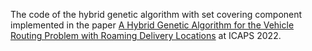 The code of the hybrid genetic algorithm with set covering component implemented in the paper [A Hybrid Genetic Algorithm for the Vehicle Routing Problem with Roaming Delivery Locations](https://doi.org/10.1609/icaps.v32i1.19813) at ICAPS 2022. 
